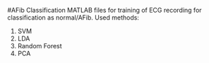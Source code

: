 #AFib Classification
MATLAB files for training of ECG recording for classification as normal/AFib. Used methods:
1. SVM
2. LDA
3. Random Forest
4. PCA